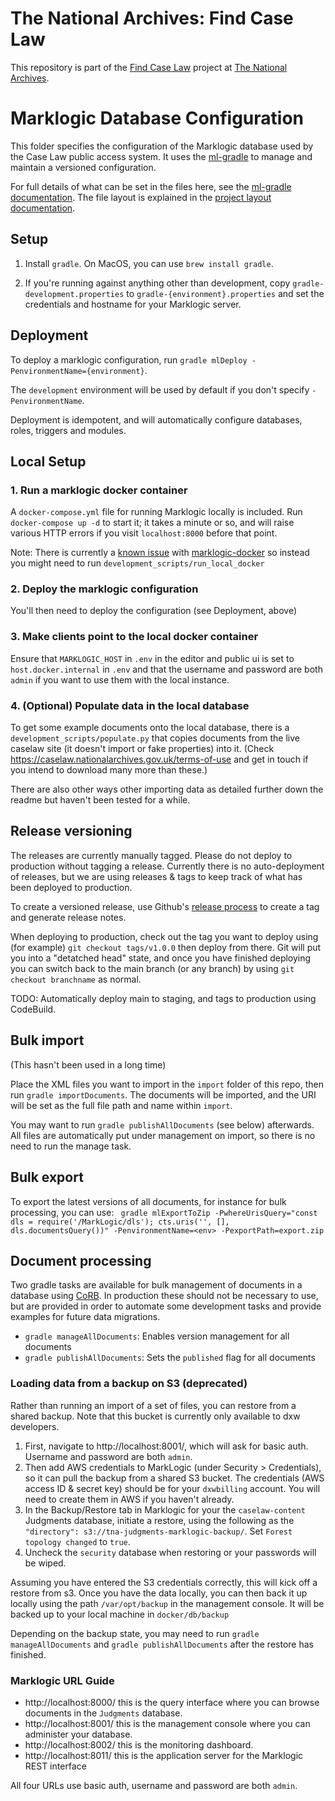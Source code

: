 # The National Archives: Find Case Law

This repository is part of the [Find Case Law](https://caselaw.nationalarchives.gov.uk/) project at [The National Archives](https://www.nationalarchives.gov.uk/).

# Marklogic Database Configuration

This folder specifies the configuration of the Marklogic database used by the Case Law public access system.
It uses the [ml-gradle](https://github.com/marklogic/ml-gradle) to manage and maintain a versioned configuration.

For full details of what can be set in the files here, see the [ml-gradle documentation](https://github.com/marklogic-community/ml-gradle/wiki).
The file layout is explained in the [project layout documentation](https://github.com/marklogic-community/ml-gradle/wiki/Project-layout).

## Setup

1. Install `gradle`. On MacOS, you can use `brew install gradle`.

2. If you're running against anything other than development, copy `gradle-development.properties`
to `gradle-{environment}.properties` and set the credentials and hostname for your Marklogic server.

## Deployment

To deploy a marklogic configuration, run `gradle mlDeploy -PenvironmentName={environment}`.

The `development` environment will be used by default if you don't specify `-PenvironmentName`.

Deployment is idempotent, and will automatically configure databases, roles, triggers and modules.

## Local Setup

### 1. Run a marklogic docker container

A `docker-compose.yml` file for running Marklogic locally is included. Run `docker-compose up -d` to start it; it takes a minute or so, and will raise various HTTP errors if you visit `localhost:8000` before that point.

Note: There is currently a [known issue](https://github.com/marklogic/marklogic-docker/issues/212) with [marklogic-docker](https://github.com/marklogic/marklogic-docker) so instead you might need to run `development_scripts/run_local_docker`

### 2. Deploy the marklogic configuration

You'll then need to deploy the configuration (see Deployment, above)

### 3. Make clients point to the local docker container

Ensure that `MARKLOGIC_HOST` in `.env` in the editor and public ui is set to `host.docker.internal` in `.env` and that the username and password are both `admin` if you want to use them with the local instance.

### 4. (Optional) Populate data in the local database

To get some example documents onto the local database, there is a `development_scripts/populate.py` that copies documents from the live caselaw site (it doesn't import or fake properties) into it. (Check https://caselaw.nationalarchives.gov.uk/terms-of-use and get in touch if you intend to download many more than these.)

There are also other ways other importing data as detailed further down the readme but haven't been tested for a while.

## Release versioning

The releases are currently manually tagged. Please do not deploy to production without tagging a release.
Currently there is no auto-deployment of releases, but we are using releases & tags to keep track of what has been deployed to
production.

To create a versioned release, use Github's [release process](https://github.com/nationalarchives/ds-caselaw-marklogic/releases)
to create a tag and generate release notes.

When deploying to production, check out the tag you want to deploy using (for example) `git checkout tags/v1.0.0`
then deploy from there. Git will put you into a "detatched head" state, and once you have finished deploying you can
switch back to the main branch (or any branch) by using `git checkout branchname` as normal.

TODO: Automatically deploy main to staging, and tags to production using CodeBuild.

## Bulk import

(This hasn't been used in a long time)

Place the XML files you want to import in the `import` folder of this repo, then run
`gradle importDocuments`. The documents will be imported, and the URI will be set as the
full file path and name within `import`.

You may want to run `gradle publishAllDocuments` (see below) afterwards. All files
are automatically put under management on import, so there is no need to run the manage task.

## Bulk export

To export the latest versions of all documents, for instance for bulk processing, you can use:
` gradle mlExportToZip -PwhereUrisQuery="const dls = require('/MarkLogic/dls'); cts.uris('', [], dls.documentsQuery())" -PenvironmentName=<env> -PexportPath=export.zip`

## Document processing

Two gradle tasks are available for bulk management of documents in a database using
[CoRB](https://github.com/marklogic-community/corb2). In production these should not be
necessary to use, but are provided in order to automate some development tasks and provide
examples for future data migrations.

* `gradle manageAllDocuments`: Enables version management for all documents
* `gradle publishAllDocuments`: Sets the `published` flag for all documents

### Loading data from a backup on S3 (deprecated)

Rather than running an import of a set of files, you can restore from a shared backup. Note that this
bucket is currently only available to dxw developers.

1. First, navigate to http://localhost:8001/, which will ask for basic auth. Username and password are both `admin`.
2. Then add AWS credentials to MarkLogic (under Security > Credentials), so it can pull the backup from a shared S3 bucket.
   The credentials (AWS access ID & secret key) should be for your `dxwbilling` account. You will need to create them in AWS
   if you haven't already.
3. In the Backup/Restore tab in Marklogic for your the `caselaw-content` Judgments database, initiate a restore, using the following as the
   `"directory": s3://tna-judgments-marklogic-backup/`. Set `Forest topology changed` to `true`.
4. Uncheck the `security` database when restoring or your passwords will be wiped.

Assuming you have entered the S3 credentials correctly, this will kick off a restore from s3. Once you have the data locally,
you can then back it up locally using the path `/var/opt/backup` in the management console. It will be backed up to your local
machine in `docker/db/backup`

Depending on the backup state, you may need to run `gradle manageAllDocuments` and `gradle publishAllDocuments` after the restore has finished.

### Marklogic URL Guide

- http://localhost:8000/ this is the query interface where you can browse documents in the `Judgments` database.
- http://localhost:8001/ this is the management console where you can administer your database.
- http://localhost:8002/ this is the monitoring dashboard.
- http://localhost:8011/ this is the application server for the Marklogic REST interface

All four URLs use basic auth, username and password are both `admin`.
